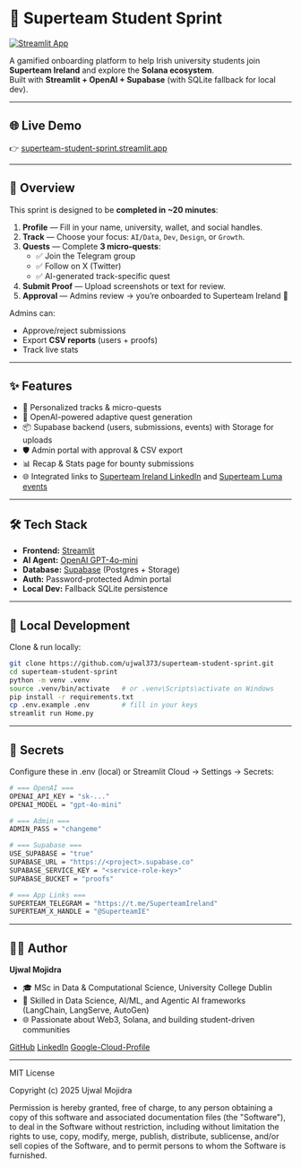 # 🚀 Superteam Student Sprint

[![Streamlit App](https://img.shields.io/badge/Streamlit-Live%20App-brightgreen?logo=streamlit)](https://superteam-student-sprint.streamlit.app/)

A gamified onboarding platform to help Irish university students join **Superteam Ireland** and explore the **Solana ecosystem**.  
Built with **Streamlit + OpenAI + Supabase** (with SQLite fallback for local dev).

---

## 🌐 Live Demo
👉 [superteam-student-sprint.streamlit.app](https://superteam-student-sprint.streamlit.app/)

---

## 📖 Overview
This sprint is designed to be **completed in ~20 minutes**:

1. **Profile** — Fill in your name, university, wallet, and social handles.  
2. **Track** — Choose your focus: `AI/Data`, `Dev`, `Design`, or `Growth`.  
3. **Quests** — Complete **3 micro-quests**:  
   - ✅ Join the Telegram group  
   - ✅ Follow on X (Twitter)  
   - ✅ AI-generated track-specific quest  
4. **Submit Proof** — Upload screenshots or text for review.  
5. **Approval** — Admins review → you’re onboarded to Superteam Ireland 🎉  

Admins can:
- Approve/reject submissions  
- Export **CSV reports** (users + proofs)  
- Track live stats  

---

## ✨ Features
- 🧭 Personalized tracks & micro-quests  
- 🤖 OpenAI-powered adaptive quest generation  
- 📦 Supabase backend (users, submissions, events) with Storage for uploads  
- 🛡️ Admin portal with approval & CSV export  
- 📊 Recap & Stats page for bounty submissions  
- 🌐 Integrated links to [Superteam Ireland LinkedIn](https://www.linkedin.com/company/superteam-ireland/posts/?feedView=all&viewAsMember=true) and [Superteam Luma events](https://lu.ma/SuperteamIE)  

---

## 🛠️ Tech Stack
- **Frontend:** [Streamlit](https://streamlit.io)  
- **AI Agent:** [OpenAI GPT-4o-mini](https://platform.openai.com/)  
- **Database:** [Supabase](https://supabase.com) (Postgres + Storage)  
- **Auth:** Password-protected Admin portal  
- **Local Dev:** Fallback SQLite persistence  

---

## 🚦 Local Development

Clone & run locally:

```bash
git clone https://github.com/ujwal373/superteam-student-sprint.git
cd superteam-student-sprint
python -m venv .venv
source .venv/bin/activate   # or .venv\Scripts\activate on Windows
pip install -r requirements.txt
cp .env.example .env        # fill in your keys
streamlit run Home.py
```

---

## 🔐 Secrets

Configure these in .env (local) or Streamlit Cloud → Settings → Secrets:

```bash
# === OpenAI ===
OPENAI_API_KEY = "sk-..."
OPENAI_MODEL = "gpt-4o-mini"

# === Admin ===
ADMIN_PASS = "changeme"

# === Supabase ===
USE_SUPABASE = "true"
SUPABASE_URL = "https://<project>.supabase.co"
SUPABASE_SERVICE_KEY = "<service-role-key>"
SUPABASE_BUCKET = "proofs"

# === App Links ===
SUPERTEAM_TELEGRAM = "https://t.me/SuperteamIreland"
SUPERTEAM_X_HANDLE = "@SuperteamIE"

```
---

## 👨‍💻 Author
**Ujwal Mojidra**
- 🎓 MSc in Data & Computational Science, University College Dublin
- 🔬 Skilled in Data Science, AI/ML, and Agentic AI frameworks (LangChain, LangServe, AutoGen)
- 🌐 Passionate about Web3, Solana, and building student-driven communities

[GitHub](https://github.com/ujwal373?utm_source=chatgpt.com)
[LinkedIn](https://www.linkedin.com/in/ujwal-mojidra-28098723a/?utm_source=chatgpt.com)
[Google-Cloud-Profile](https://www.cloudskillsboost.google/public_profiles/23ec8bf9-3116-4ea3-865a-d0811a56a26e?utm_source=chatgpt.com)

---

MIT License

Copyright (c) 2025 Ujwal Mojidra

Permission is hereby granted, free of charge, to any person obtaining a copy
of this software and associated documentation files (the "Software"), to deal
in the Software without restriction, including without limitation the rights
to use, copy, modify, merge, publish, distribute, sublicense, and/or sell
copies of the Software, and to permit persons to whom the Software is
furnished.




